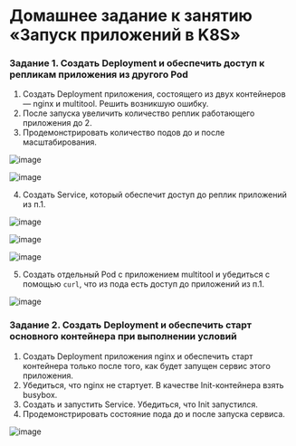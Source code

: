 # Домашнее задание к занятию «Запуск приложений в K8S»

### Задание 1. Создать Deployment и обеспечить доступ к репликам приложения из другого Pod

1. Создать Deployment приложения, состоящего из двух контейнеров — nginx и multitool. Решить возникшую ошибку.
2. После запуска увеличить количество реплик работающего приложения до 2.
3. Продемонстрировать количество подов до и после масштабирования.

![image](https://github.com/mingaliev-e/devops-netology/assets/111060072/0df324c9-0886-442e-b887-695ebe1e8ed1)

![image](https://github.com/mingaliev-e/devops-netology/assets/111060072/3d9bf432-93ac-44cc-8dda-184ac1204902)

4. Создать Service, который обеспечит доступ до реплик приложений из п.1.

![image](https://github.com/mingaliev-e/devops-netology/assets/111060072/6a735b2e-b96a-45bc-afbc-956dbb889c54)

![image](https://github.com/mingaliev-e/devops-netology/assets/111060072/70c4f5c4-7e80-4189-9f33-633ce7af8cd8)

![image](https://github.com/mingaliev-e/devops-netology/assets/111060072/cce8fa0c-dc95-4d60-864b-3511fb7c304e)

5. Создать отдельный Pod с приложением multitool и убедиться с помощью `curl`, что из пода есть доступ до приложений из п.1.

![image](https://github.com/mingaliev-e/devops-netology/assets/111060072/5b26f047-715c-4a63-bc94-271d66c3a400)

### Задание 2. Создать Deployment и обеспечить старт основного контейнера при выполнении условий

1. Создать Deployment приложения nginx и обеспечить старт контейнера только после того, как будет запущен сервис этого приложения.
2. Убедиться, что nginx не стартует. В качестве Init-контейнера взять busybox.
3. Создать и запустить Service. Убедиться, что Init запустился.
4. Продемонстрировать состояние пода до и после запуска сервиса.

![image](https://github.com/mingaliev-e/devops-netology/assets/111060072/e0719b68-e913-4814-8749-0dfbaa592742)